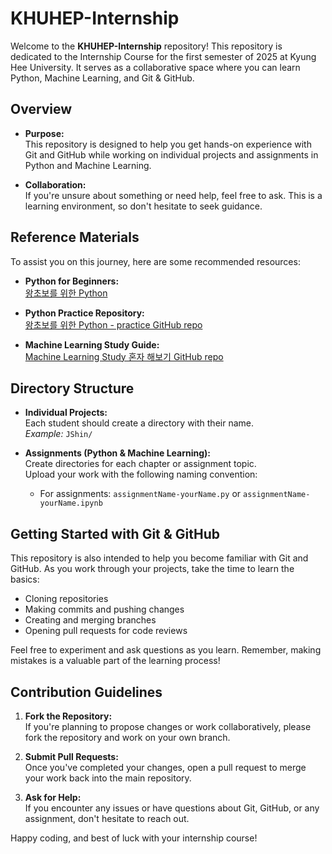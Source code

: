 # KHUHEP-Internship

Welcome to the **KHUHEP-Internship** repository! This repository is dedicated to the Internship Course for the first semester of 2025 at Kyung Hee University. It serves as a collaborative space where you can learn Python, Machine Learning, and Git & GitHub.

## Overview

- **Purpose:**  
  This repository is designed to help you get hands-on experience with Git and GitHub while working on individual projects and assignments in Python and Machine Learning.

- **Collaboration:**  
  If you're unsure about something or need help, feel free to ask. This is a learning environment, so don't hesitate to seek guidance.

## Reference Materials

To assist you on this journey, here are some recommended resources:

- **Python for Beginners:**  
  [왕초보를 위한 Python](https://wikidocs.net/book/2)

- **Python Practice Repository:**  
  [왕초보를 위한 Python - practice GitHub repo](https://github.com/ychoi-kr/wikidocs-chobo-python/tree/master)

- **Machine Learning Study Guide:**  
  [Machine Learning Study 혼자 해보기 GitHub repo](https://github.com/teddylee777/machine-learning/tree/master)

## Directory Structure

- **Individual Projects:**  
  Each student should create a directory with their name.  
  *Example:* `JShin/`

- **Assignments (Python & Machine Learning):**  
  Create directories for each chapter or assignment topic.  
  Upload your work with the following naming convention:  
  - For assignments: `assignmentName-yourName.py` or `assignmentName-yourName.ipynb`  

## Getting Started with Git & GitHub

This repository is also intended to help you become familiar with Git and GitHub. As you work through your projects, take the time to learn the basics:
- Cloning repositories
- Making commits and pushing changes
- Creating and merging branches
- Opening pull requests for code reviews

Feel free to experiment and ask questions as you learn. Remember, making mistakes is a valuable part of the learning process!

## Contribution Guidelines

1. **Fork the Repository:**  
   If you're planning to propose changes or work collaboratively, please fork the repository and work on your own branch.

2. **Submit Pull Requests:**  
   Once you've completed your changes, open a pull request to merge your work back into the main repository.

3. **Ask for Help:**  
   If you encounter any issues or have questions about Git, GitHub, or any assignment, don't hesitate to reach out.

Happy coding, and best of luck with your internship course!